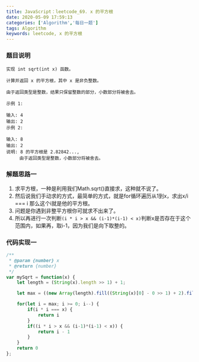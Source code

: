 ```yaml
---
title: JavaScript：leetcode_69. x 的平方根
date: 2020-05-09 17:59:13
categories: ['Algorithm','每日一题']
tags: Algorithm
keywords: leetcode, x 的平方根
---
```


### 题目说明
```
实现 int sqrt(int x) 函数。

计算并返回 x 的平方根，其中 x 是非负整数。

由于返回类型是整数，结果只保留整数的部分，小数部分将被舍去。

示例 1:

输入: 4
输出: 2
示例 2:

输入: 8
输出: 2
说明: 8 的平方根是 2.82842..., 
     由于返回类型是整数，小数部分将被舍去。

```


### 解题思路一
1. 求平方根，一种是利用我们Math.sqrt()直接求，这种就不说了。
2. 然后说我们手动求的方式，最简单的方式，就是for循环遍历从1到x，求出x/i === i 那么这个i就是他的平方根。
3. 问题是你遇到非整平方根你可就求不出来了。
4. 所以再进行一次判断`(i * i > x && (i-1)*(i-1) < x)`判断x是否存在于这个范围内，如果再，取i-1，因为我们是向下取整的。
### 代码实现一
```javascript
/**
 * @param {number} x
 * @return {number}
 */
var mySqrt = function(x) {
    let length = (String(x).length >> 1) + 1;

    let max = ((new Array(length).fill((String(x)[0] - 0 >> 1) + 2).fill(0,1)).join('')) - 0;

    for(let i = max; i >= 0; i--) {
        if(i * i === x) {
            return i
        }
        if((i * i > x && (i-1)*(i-1) < x)) {
            return i - 1
        }
    }
    return 0
};
```
